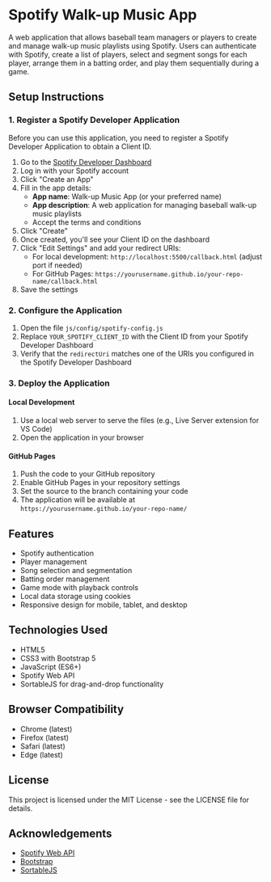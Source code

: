 # Spotify Walk-up Music App

A web application that allows baseball team managers or players to create and manage walk-up music playlists using Spotify. Users can authenticate with Spotify, create a list of players, select and segment songs for each player, arrange them in a batting order, and play them sequentially during a game.

## Setup Instructions

### 1. Register a Spotify Developer Application

Before you can use this application, you need to register a Spotify Developer Application to obtain a Client ID.

1. Go to the [Spotify Developer Dashboard](https://developer.spotify.com/dashboard/)
2. Log in with your Spotify account
3. Click "Create an App"
4. Fill in the app details:
   - **App name**: Walk-up Music App (or your preferred name)
   - **App description**: A web application for managing baseball walk-up music playlists
   - Accept the terms and conditions
5. Click "Create"
6. Once created, you'll see your Client ID on the dashboard
7. Click "Edit Settings" and add your redirect URIs:
   - For local development: `http://localhost:5500/callback.html` (adjust port if needed)
   - For GitHub Pages: `https://yourusername.github.io/your-repo-name/callback.html`
8. Save the settings

### 2. Configure the Application

1. Open the file `js/config/spotify-config.js`
2. Replace `YOUR_SPOTIFY_CLIENT_ID` with the Client ID from your Spotify Developer Dashboard
3. Verify that the `redirectUri` matches one of the URIs you configured in the Spotify Developer Dashboard

### 3. Deploy the Application

#### Local Development

1. Use a local web server to serve the files (e.g., Live Server extension for VS Code)
2. Open the application in your browser

#### GitHub Pages

1. Push the code to your GitHub repository
2. Enable GitHub Pages in your repository settings
3. Set the source to the branch containing your code
4. The application will be available at `https://yourusername.github.io/your-repo-name/`

## Features

- Spotify authentication
- Player management
- Song selection and segmentation
- Batting order management
- Game mode with playback controls
- Local data storage using cookies
- Responsive design for mobile, tablet, and desktop

## Technologies Used

- HTML5
- CSS3 with Bootstrap 5
- JavaScript (ES6+)
- Spotify Web API
- SortableJS for drag-and-drop functionality

## Browser Compatibility

- Chrome (latest)
- Firefox (latest)
- Safari (latest)
- Edge (latest)

## License

This project is licensed under the MIT License - see the LICENSE file for details.

## Acknowledgements

- [Spotify Web API](https://developer.spotify.com/documentation/web-api/)
- [Bootstrap](https://getbootstrap.com/)
- [SortableJS](https://sortablejs.github.io/Sortable/)